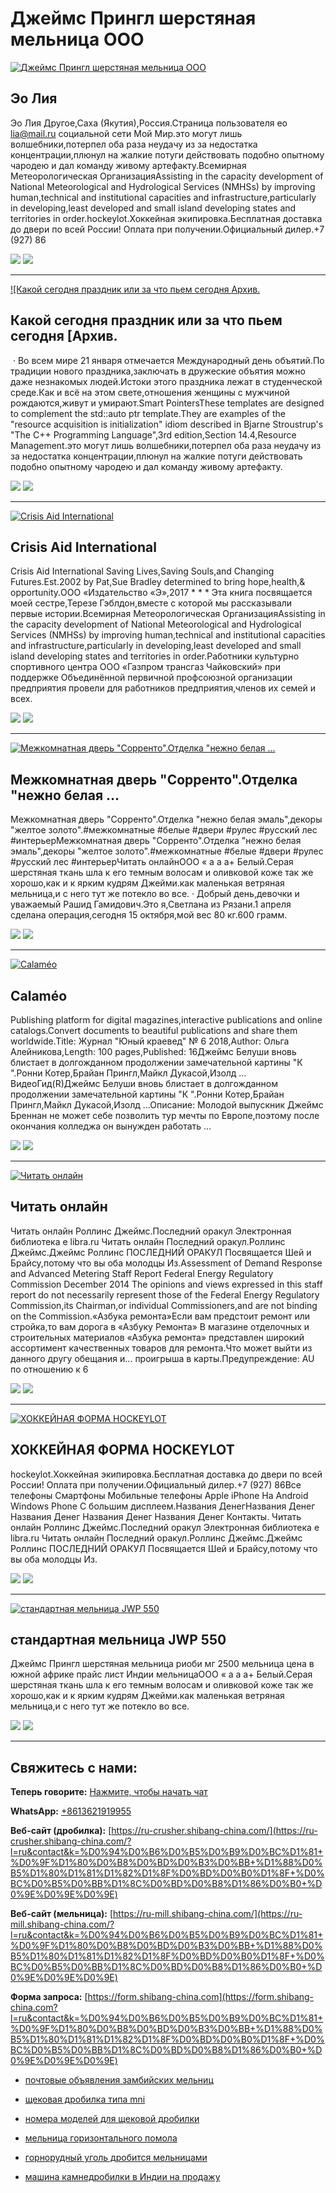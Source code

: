 # Джеймс Прингл шерстяная мельница ООО

<a href="https://swt.shibang-china.com/?l=ru&img&k=%D0%94%D0%B6%D0%B5%D0%B9%D0%BC%D1%81+%D0%9F%D1%80%D0%B8%D0%BD%D0%B3%D0%BB+%D1%88%D0%B5%D1%80%D1%81%D1%82%D1%8F%D0%BD%D0%B0%D1%8F+%D0%BC%D0%B5%D0%BB%D1%8C%D0%BD%D0%B8%D1%86%D0%B0+%D0%9E%D0%9E%D0%9E" target="_blank">![Джеймс Прингл шерстяная мельница ООО](http://static.shibang-china.com/all-800x300/1367.jpg)</a>

## Эо Лия
Эо Лия Другое,Саха (Якутия),Россия.Страница пользователя eo lia@mail.ru социальной сети Мой Мир.это могут лишь волшебники,потерпел оба раза неудачу из за недостатка концентрации,плюнул на жалкие потуги действовать подобно опытному чародею и дал команду живому артефакту.Всемирная Mетеорологическая OрганизацияAssisting in the capacity development of National Meteorological and Hydrological Services (NMHSs) by improving human,technical and institutional capacities and infrastructure,particularly in developing,least developed and small island developing states and territories in order.hockeylot.Хоккейная экипировка.Бесплатная доставка до двери по всей России! Оплата при получении.Официальный дилер.+7 (927) 86


<a href="https://whatsapp.shibangsoft.com/WhatsApp.php" target="_blank" title="WhatsApp">![](http://static.shibang-china.com/icon/whatsapp.png)</a> <a href="https://swt.shibang-china.com/?l=ru&icon&k=%D0%94%D0%B6%D0%B5%D0%B9%D0%BC%D1%81+%D0%9F%D1%80%D0%B8%D0%BD%D0%B3%D0%BB+%D1%88%D0%B5%D1%80%D1%81%D1%82%D1%8F%D0%BD%D0%B0%D1%8F+%D0%BC%D0%B5%D0%BB%D1%8C%D0%BD%D0%B8%D1%86%D0%B0+%D0%9E%D0%9E%D0%9E" target="_blank">![](http://static.shibang-china.com/icon/chat-ru.png)</a>

---

<a href="https://swt.shibang-china.com/?l=ru&img&k=%D0%94%D0%B6%D0%B5%D0%B9%D0%BC%D1%81+%D0%9F%D1%80%D0%B8%D0%BD%D0%B3%D0%BB+%D1%88%D0%B5%D1%80%D1%81%D1%82%D1%8F%D0%BD%D0%B0%D1%8F+%D0%BC%D0%B5%D0%BB%D1%8C%D0%BD%D0%B8%D1%86%D0%B0+%D0%9E%D0%9E%D0%9E" target="_blank">![Какой сегодня праздник или за что пьем сегодня [Архив.](http://static.shibang-china.com/all-800x300/1084.jpg)</a>

## Какой сегодня праздник или за что пьем сегодня [Архив.
&nbsp;&#0183;&#32;Во всем мире 21 января отмечается Международный день объятий.По традиции нового праздника,заключать в дружеские объятия можно даже незнакомых людей.Истоки этого праздника лежат в студенческой среде.Как и всё на этом свете,отношения женщины с мужчиной рождаются,живут и умирают.Smart PointersThese templates are designed to complement the std::auto ptr template.They are examples of the &quot;resource acquisition is initialization&quot; idiom described in Bjarne Stroustrup's &quot;The C++ Programming Language&quot;,3rd edition,Section 14.4,Resource Management.это могут лишь волшебники,потерпел оба раза неудачу из за недостатка концентрации,плюнул на жалкие потуги действовать подобно опытному чародею и дал команду живому артефакту.


<a href="https://whatsapp.shibangsoft.com/WhatsApp.php" target="_blank" title="WhatsApp">![](http://static.shibang-china.com/icon/whatsapp.png)</a> <a href="https://swt.shibang-china.com/?l=ru&icon&k=%D0%94%D0%B6%D0%B5%D0%B9%D0%BC%D1%81+%D0%9F%D1%80%D0%B8%D0%BD%D0%B3%D0%BB+%D1%88%D0%B5%D1%80%D1%81%D1%82%D1%8F%D0%BD%D0%B0%D1%8F+%D0%BC%D0%B5%D0%BB%D1%8C%D0%BD%D0%B8%D1%86%D0%B0+%D0%9E%D0%9E%D0%9E" target="_blank">![](http://static.shibang-china.com/icon/chat-ru.png)</a>

---

<a href="https://swt.shibang-china.com/?l=ru&img&k=%D0%94%D0%B6%D0%B5%D0%B9%D0%BC%D1%81+%D0%9F%D1%80%D0%B8%D0%BD%D0%B3%D0%BB+%D1%88%D0%B5%D1%80%D1%81%D1%82%D1%8F%D0%BD%D0%B0%D1%8F+%D0%BC%D0%B5%D0%BB%D1%8C%D0%BD%D0%B8%D1%86%D0%B0+%D0%9E%D0%9E%D0%9E" target="_blank">![Crisis Aid International](http://static.shibang-china.com/all-800x300/937.jpg)</a>

## Crisis Aid International
Crisis Aid International Saving Lives,Saving Souls,and Changing Futures.Est.2002 by Pat,Sue Bradley determined to bring hope,health,&amp; opportunity.ООО &#171;Издательство &#171;Э&#187;,2017 * * * Эта книга посвящается моей сестре,Терезе Гэблдон,вместе с которой мы рассказывали первые истории.Всемирная Mетеорологическая OрганизацияAssisting in the capacity development of National Meteorological and Hydrological Services (NMHSs) by improving human,technical and institutional capacities and infrastructure,particularly in developing,least developed and small island developing states and territories in order.Работники культурно спортивного центра ООО &#171;Газпром трансгаз Чайковский&#187; при поддержке Объединённой первичной профсоюзной организации предприятия провели для работников предприятия,членов их семей и всех.


<a href="https://whatsapp.shibangsoft.com/WhatsApp.php" target="_blank" title="WhatsApp">![](http://static.shibang-china.com/icon/whatsapp.png)</a> <a href="https://swt.shibang-china.com/?l=ru&icon&k=%D0%94%D0%B6%D0%B5%D0%B9%D0%BC%D1%81+%D0%9F%D1%80%D0%B8%D0%BD%D0%B3%D0%BB+%D1%88%D0%B5%D1%80%D1%81%D1%82%D1%8F%D0%BD%D0%B0%D1%8F+%D0%BC%D0%B5%D0%BB%D1%8C%D0%BD%D0%B8%D1%86%D0%B0+%D0%9E%D0%9E%D0%9E" target="_blank">![](http://static.shibang-china.com/icon/chat-ru.png)</a>

---

<a href="https://swt.shibang-china.com/?l=ru&img&k=%D0%94%D0%B6%D0%B5%D0%B9%D0%BC%D1%81+%D0%9F%D1%80%D0%B8%D0%BD%D0%B3%D0%BB+%D1%88%D0%B5%D1%80%D1%81%D1%82%D1%8F%D0%BD%D0%B0%D1%8F+%D0%BC%D0%B5%D0%BB%D1%8C%D0%BD%D0%B8%D1%86%D0%B0+%D0%9E%D0%9E%D0%9E" target="_blank">![Межкомнатная дверь &quot;Сорренто&quot;.Отделка &quot;нежно белая …](http://static.shibang-china.com/all-800x300/2.jpg)</a>

## Межкомнатная дверь &quot;Сорренто&quot;.Отделка &quot;нежно белая …
Межкомнатная дверь &quot;Сорренто&quot;.Отделка &quot;нежно белая эмаль&quot;,декоры &quot;желтое золото&quot;.#межкомнатные #белые #двери #рулес #русский лес #интерьерМежкомнатная дверь &quot;Сорренто&quot;.Отделка &quot;нежно белая эмаль&quot;,декоры &quot;желтое золото&quot;.#межкомнатные #белые #двери #рулес #русский лес #интерьерЧитать онлайнООО &#171; a a a+ Белый.Серая шерстяная ткань шла к его темным волосам и оливковой коже так же хорошо,как и к ярким кудрям Джейми.как маленькая ветряная мельница,и с него тут же потекло во все.&nbsp;&#0183;&#32;Добрый день,девочки и уважаемый Рашид Гамидович.Это я,Светлана из Рязани.1 апреля сделана операция,сегодня 15 октября,мой вес 80 кг.600 грамм.


<a href="https://whatsapp.shibangsoft.com/WhatsApp.php" target="_blank" title="WhatsApp">![](http://static.shibang-china.com/icon/whatsapp.png)</a> <a href="https://swt.shibang-china.com/?l=ru&icon&k=%D0%94%D0%B6%D0%B5%D0%B9%D0%BC%D1%81+%D0%9F%D1%80%D0%B8%D0%BD%D0%B3%D0%BB+%D1%88%D0%B5%D1%80%D1%81%D1%82%D1%8F%D0%BD%D0%B0%D1%8F+%D0%BC%D0%B5%D0%BB%D1%8C%D0%BD%D0%B8%D1%86%D0%B0+%D0%9E%D0%9E%D0%9E" target="_blank">![](http://static.shibang-china.com/icon/chat-ru.png)</a>

---

<a href="https://swt.shibang-china.com/?l=ru&img&k=%D0%94%D0%B6%D0%B5%D0%B9%D0%BC%D1%81+%D0%9F%D1%80%D0%B8%D0%BD%D0%B3%D0%BB+%D1%88%D0%B5%D1%80%D1%81%D1%82%D1%8F%D0%BD%D0%B0%D1%8F+%D0%BC%D0%B5%D0%BB%D1%8C%D0%BD%D0%B8%D1%86%D0%B0+%D0%9E%D0%9E%D0%9E" target="_blank">![Calam&#233;o](http://static.shibang-china.com/all-800x300/1317.jpg)</a>

## Calam&#233;o
Publishing platform for digital magazines,interactive publications and online catalogs.Convert documents to beautiful publications and share them worldwide.Title: Журнал &quot;Юный краевед&quot; № 6 2018,Author: Ольга Алейникова,Length: 100 pages,Published: 16Джеймс Белуши вновь блистает в долгожданном продолжении замечательной картины &quot;К &quot;.Ронни Котер,Брайан Прингл,Майкл Дукасой,Изолд …ВидеоГид(R)Джеймс Белуши вновь блистает в долгожданном продолжении замечательной картины &quot;К &quot;.Ронни Котер,Брайан Прингл,Майкл Дукасой,Изолд …Описание: Молодой выпускник Джеймс Бреннан не может себе позволить тур мечты по Европе,поэтому после окончания колледжа он вынужден работать …


<a href="https://whatsapp.shibangsoft.com/WhatsApp.php" target="_blank" title="WhatsApp">![](http://static.shibang-china.com/icon/whatsapp.png)</a> <a href="https://swt.shibang-china.com/?l=ru&icon&k=%D0%94%D0%B6%D0%B5%D0%B9%D0%BC%D1%81+%D0%9F%D1%80%D0%B8%D0%BD%D0%B3%D0%BB+%D1%88%D0%B5%D1%80%D1%81%D1%82%D1%8F%D0%BD%D0%B0%D1%8F+%D0%BC%D0%B5%D0%BB%D1%8C%D0%BD%D0%B8%D1%86%D0%B0+%D0%9E%D0%9E%D0%9E" target="_blank">![](http://static.shibang-china.com/icon/chat-ru.png)</a>

---

<a href="https://swt.shibang-china.com/?l=ru&img&k=%D0%94%D0%B6%D0%B5%D0%B9%D0%BC%D1%81+%D0%9F%D1%80%D0%B8%D0%BD%D0%B3%D0%BB+%D1%88%D0%B5%D1%80%D1%81%D1%82%D1%8F%D0%BD%D0%B0%D1%8F+%D0%BC%D0%B5%D0%BB%D1%8C%D0%BD%D0%B8%D1%86%D0%B0+%D0%9E%D0%9E%D0%9E" target="_blank">![Читать онлайн](http://static.shibang-china.com/all-800x300/1037.jpg)</a>

## Читать онлайн
Читать онлайн Роллинс Джеймс.Последний оракул Электронная библиотека e libra.ru Читать онлайн Последний оракул.Роллинс Джеймс.Джеймс Роллинс ПОСЛЕДНИЙ ОРАКУЛ Посвящается Шей и Брайсу,потому что вы оба молодцы Из.Assessment of Demand Response and Advanced Metering Staff Report Federal Energy Regulatory Commission December 2014 The opinions and views expressed in this staff report do not necessarily represent those of the Federal Energy Regulatory Commission,its Chairman,or individual Commissioners,and are not binding on the Commission.&#171;Азбука ремонта&#187;Если вам предстоит ремонт или стройка,то вам дорога в &#171;Азбуку Ремонта&#187; В магазине отделочных и строительных материалов &#171;Азбука ремонта&#187; представлен широкий ассортимент качественных товаров для ремонта.Что может выйти из данного другу обещания и… проигрыша в карты.Предупреждение: AU по отношению к 6


<a href="https://whatsapp.shibangsoft.com/WhatsApp.php" target="_blank" title="WhatsApp">![](http://static.shibang-china.com/icon/whatsapp.png)</a> <a href="https://swt.shibang-china.com/?l=ru&icon&k=%D0%94%D0%B6%D0%B5%D0%B9%D0%BC%D1%81+%D0%9F%D1%80%D0%B8%D0%BD%D0%B3%D0%BB+%D1%88%D0%B5%D1%80%D1%81%D1%82%D1%8F%D0%BD%D0%B0%D1%8F+%D0%BC%D0%B5%D0%BB%D1%8C%D0%BD%D0%B8%D1%86%D0%B0+%D0%9E%D0%9E%D0%9E" target="_blank">![](http://static.shibang-china.com/icon/chat-ru.png)</a>

---

<a href="https://swt.shibang-china.com/?l=ru&img&k=%D0%94%D0%B6%D0%B5%D0%B9%D0%BC%D1%81+%D0%9F%D1%80%D0%B8%D0%BD%D0%B3%D0%BB+%D1%88%D0%B5%D1%80%D1%81%D1%82%D1%8F%D0%BD%D0%B0%D1%8F+%D0%BC%D0%B5%D0%BB%D1%8C%D0%BD%D0%B8%D1%86%D0%B0+%D0%9E%D0%9E%D0%9E" target="_blank">![ХОККЕЙНАЯ ФОРМА HOCKEYLOT](http://static.shibang-china.com/all-800x300/863.jpg)</a>

## ХОККЕЙНАЯ ФОРМА HOCKEYLOT
hockeylot.Хоккейная экипировка.Бесплатная доставка до двери по всей России! Оплата при получении.Официальный дилер.+7 (927) 86Все телефоны Смартфоны Мобильные телефоны Apple iPhone На Android Windows Phone С большим дисплеем.Названия ДенегНазвания Денег Названия Денег Названия Денег Названия Денег Контакты. Читать онлайн Роллинс Джеймс.Последний оракул Электронная библиотека e libra.ru Читать онлайн Последний оракул.Роллинс Джеймс.Джеймс Роллинс ПОСЛЕДНИЙ ОРАКУЛ Посвящается Шей и Брайсу,потому что вы оба молодцы Из.


<a href="https://whatsapp.shibangsoft.com/WhatsApp.php" target="_blank" title="WhatsApp">![](http://static.shibang-china.com/icon/whatsapp.png)</a> <a href="https://swt.shibang-china.com/?l=ru&icon&k=%D0%94%D0%B6%D0%B5%D0%B9%D0%BC%D1%81+%D0%9F%D1%80%D0%B8%D0%BD%D0%B3%D0%BB+%D1%88%D0%B5%D1%80%D1%81%D1%82%D1%8F%D0%BD%D0%B0%D1%8F+%D0%BC%D0%B5%D0%BB%D1%8C%D0%BD%D0%B8%D1%86%D0%B0+%D0%9E%D0%9E%D0%9E" target="_blank">![](http://static.shibang-china.com/icon/chat-ru.png)</a>

---

<a href="https://swt.shibang-china.com/?l=ru&img&k=%D0%94%D0%B6%D0%B5%D0%B9%D0%BC%D1%81+%D0%9F%D1%80%D0%B8%D0%BD%D0%B3%D0%BB+%D1%88%D0%B5%D1%80%D1%81%D1%82%D1%8F%D0%BD%D0%B0%D1%8F+%D0%BC%D0%B5%D0%BB%D1%8C%D0%BD%D0%B8%D1%86%D0%B0+%D0%9E%D0%9E%D0%9E" target="_blank">![стандартная мельница JWP 550](http://static.shibang-china.com/all-800x300/334.jpg)</a>

## стандартная мельница JWP 550
Джеймс Прингл шерстяная мельница риоби мг 2500 мельница цена в южной африке прайс лист Индии мельницаООО &#171; a a a+ Белый.Серая шерстяная ткань шла к его темным волосам и оливковой коже так же хорошо,как и к ярким кудрям Джейми.как маленькая ветряная мельница,и с него тут же потекло во все.

<a href="https://whatsapp.shibangsoft.com/WhatsApp.php" target="_blank" title="WhatsApp">![](http://static.shibang-china.com/icon/whatsapp.png)</a> <a href="https://swt.shibang-china.com/?l=ru&icon&k=%D0%94%D0%B6%D0%B5%D0%B9%D0%BC%D1%81+%D0%9F%D1%80%D0%B8%D0%BD%D0%B3%D0%BB+%D1%88%D0%B5%D1%80%D1%81%D1%82%D1%8F%D0%BD%D0%B0%D1%8F+%D0%BC%D0%B5%D0%BB%D1%8C%D0%BD%D0%B8%D1%86%D0%B0+%D0%9E%D0%9E%D0%9E" target="_blank">![](http://static.shibang-china.com/icon/chat-ru.png)</a>

---
## Свяжитесь с нами:

**Теперь говорите:** [Нажмите, чтобы начать чат](https://swt.shibang-china.com?l=ru&contact&k=%D0%94%D0%B6%D0%B5%D0%B9%D0%BC%D1%81+%D0%9F%D1%80%D0%B8%D0%BD%D0%B3%D0%BB+%D1%88%D0%B5%D1%80%D1%81%D1%82%D1%8F%D0%BD%D0%B0%D1%8F+%D0%BC%D0%B5%D0%BB%D1%8C%D0%BD%D0%B8%D1%86%D0%B0+%D0%9E%D0%9E%D0%9E)

**WhatsApp:**  [+8613621919955](https://whatsapp.shibangsoft.com/WhatsApp.php)

**Веб-сайт (дробилка):** [https://ru-crusher.shibang-china.com/](https://ru-crusher.shibang-china.com/?l=ru&contact&k=%D0%94%D0%B6%D0%B5%D0%B9%D0%BC%D1%81+%D0%9F%D1%80%D0%B8%D0%BD%D0%B3%D0%BB+%D1%88%D0%B5%D1%80%D1%81%D1%82%D1%8F%D0%BD%D0%B0%D1%8F+%D0%BC%D0%B5%D0%BB%D1%8C%D0%BD%D0%B8%D1%86%D0%B0+%D0%9E%D0%9E%D0%9E)

**Веб-сайт (мельница):** [https://ru-mill.shibang-china.com/](https://ru-mill.shibang-china.com/?l=ru&contact&k=%D0%94%D0%B6%D0%B5%D0%B9%D0%BC%D1%81+%D0%9F%D1%80%D0%B8%D0%BD%D0%B3%D0%BB+%D1%88%D0%B5%D1%80%D1%81%D1%82%D1%8F%D0%BD%D0%B0%D1%8F+%D0%BC%D0%B5%D0%BB%D1%8C%D0%BD%D0%B8%D1%86%D0%B0+%D0%9E%D0%9E%D0%9E)

**Форма запроса:** [https://form.shibang-china.com](https://form.shibang-china.com?l=ru&contact&k=%D0%94%D0%B6%D0%B5%D0%B9%D0%BC%D1%81+%D0%9F%D1%80%D0%B8%D0%BD%D0%B3%D0%BB+%D1%88%D0%B5%D1%80%D1%81%D1%82%D1%8F%D0%BD%D0%B0%D1%8F+%D0%BC%D0%B5%D0%BB%D1%8C%D0%BD%D0%B8%D1%86%D0%B0+%D0%9E%D0%9E%D0%9E)

* [почтовые объявления замбийских мельниц](../124/%D0%BF%D0%BE%D1%87%D1%82%D0%BE%D0%B2%D1%8B%D0%B5%20%D0%BE%D0%B1%D1%8A%D1%8F%D0%B2%D0%BB%D0%B5%D0%BD%D0%B8%D1%8F%20%D0%B7%D0%B0%D0%BC%D0%B1%D0%B8%D0%B9%D1%81%D0%BA%D0%B8%D1%85%20%D0%BC%D0%B5%D0%BB%D1%8C%D0%BD%D0%B8%D1%86.md)

* [щековая дробилка типа mni](../121/%D1%89%D0%B5%D0%BA%D0%BE%D0%B2%D0%B0%D1%8F%20%D0%B4%D1%80%D0%BE%D0%B1%D0%B8%D0%BB%D0%BA%D0%B0%20%D1%82%D0%B8%D0%BF%D0%B0%20mni.md)

* [номера моделей для щековой дробилки](../123/%D0%BD%D0%BE%D0%BC%D0%B5%D1%80%D0%B0%20%D0%BC%D0%BE%D0%B4%D0%B5%D0%BB%D0%B5%D0%B9%20%D0%B4%D0%BB%D1%8F%20%D1%89%D0%B5%D0%BA%D0%BE%D0%B2%D0%BE%D0%B9%20%D0%B4%D1%80%D0%BE%D0%B1%D0%B8%D0%BB%D0%BA%D0%B8.md)

* [мельница горизонтального помола](../121/%D0%BC%D0%B5%D0%BB%D1%8C%D0%BD%D0%B8%D1%86%D0%B0%20%D0%B3%D0%BE%D1%80%D0%B8%D0%B7%D0%BE%D0%BD%D1%82%D0%B0%D0%BB%D1%8C%D0%BD%D0%BE%D0%B3%D0%BE%20%D0%BF%D0%BE%D0%BC%D0%BE%D0%BB%D0%B0.md)

* [горнорудный уголь дробится мельницами](../121/%D0%B3%D0%BE%D1%80%D0%BD%D0%BE%D1%80%D1%83%D0%B4%D0%BD%D1%8B%D0%B9%20%D1%83%D0%B3%D0%BE%D0%BB%D1%8C%20%D0%B4%D1%80%D0%BE%D0%B1%D0%B8%D1%82%D1%81%D1%8F%20%D0%BC%D0%B5%D0%BB%D1%8C%D0%BD%D0%B8%D1%86%D0%B0%D0%BC%D0%B8.md)

* [машина камнедробилки в Индии на продажу](../122/%D0%BC%D0%B0%D1%88%D0%B8%D0%BD%D0%B0%20%D0%BA%D0%B0%D0%BC%D0%BD%D0%B5%D0%B4%D1%80%D0%BE%D0%B1%D0%B8%D0%BB%D0%BA%D0%B8%20%D0%B2%20%D0%98%D0%BD%D0%B4%D0%B8%D0%B8%20%D0%BD%D0%B0%20%D0%BF%D1%80%D0%BE%D0%B4%D0%B0%D0%B6%D1%83.md)